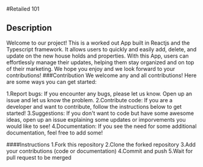#Retailed 101
## Description 
Welcome to our project! This is a worked out App built in Reactjs and the Typescript framework. 
It allows users to quickly and easily add, delete, and update on the new house holds and properties.
With this App, users can effortlessly manage their updates, helping them stay organized and on top of their marketing. We hope you enjoy and we look forward to your contributions!
###Contribution 
We welcome any and all contributions! Here are some ways you can get started:

1.Report bugs: If you encounter any bugs, please let us know. Open up an issue and let us know the problem.
2.Contribute code: If you are a developer and want to contribute, follow the instructions below to get started!
3.Suggestions: If you don't want to code but have some awesome ideas, open up an issue explaining some updates or imporvements you would like to see!
4.Documentation: If you see the need for some additional documentation, feel free to add some!

####Instructions 
1.Fork this repository
2.Clone the forked repository
3.Add your contributions (code or documentation)
4.Commit and push
5.Wait for pull request to be merged
